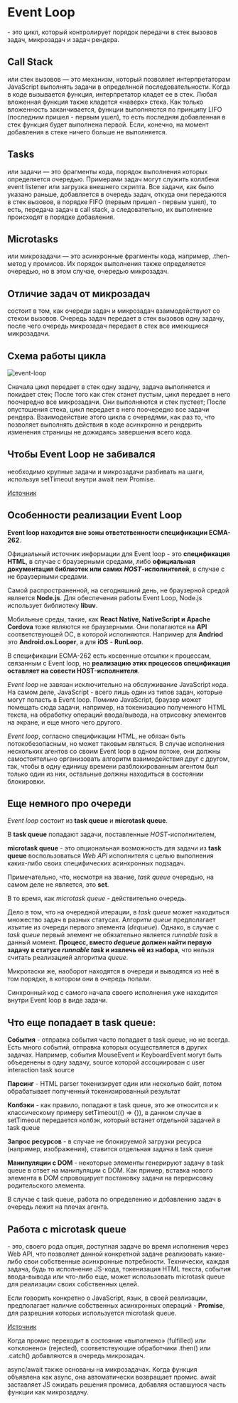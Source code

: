 # Event Loop

\- это цикл, который контролирует порядок передачи в стек вызовов задач, микрозадач и задач рендера.

## Call Stack

или стек вызовов — это механизм, который позволяет интерпретаторам JavaScript выполнять задачи в определнной последовательности. Когда в коде вызывается функция, интерпретатор кладет ее в стек. Любая вложенная функция также кладется «наверх» стека. Как только вложенность заканчивается, функции выполняются по принципу LIFO (последним пришел - первым ушел), то есть последняя добавленная в стек функция будет выполнена первой. Если, конечно, на момент добавления в стеке ничего больше не выполняется.

## Tasks

или задачи — это фрагменты кода, порядок выполнения которых определяется очередью. Примерами задач могут служить коллбеки event listener или загрузка внешнего скрипта. Все задачи, как было указано раньше, добавляется в очередь задач, откуда они передаются в стек вызовов, в порядке FIFO (первым пришел - первым ушел), то есть, передача задач в call stack, а следовательно, их выполнение происходят в порядке добавления.

## Microtasks

или микрозадачи — это асинхронные фрагменты кода, например, .then-метод у промисов. Их порядок выполнения также определяется очередью, но в этом случае, очередью микрозадач.

## Отличие задач от микрозадач

состоит в том, как очереди задач и микрозадач взаимодействуют со стеком вызовов. Очередь задач передает в стек вызовов одну задачу, после чего очередь микрозадач передает в стек все имеющиеся микрозадачи.

## Схема работы цикла

![event-loop](/conspectus/jpg/event-loop.jpg)

Сначала цикл передает в стек одну задачу, задача выполняется и покидает стек;
После того как стек станет пустым, цикл передает в него поочередно все микрозадачи. Они выполняются и стек пустеет;
После опустошения стека, цикл передает в него поочередно все задачи рендера.
Взаимодействие этого цикла с очередями, как раз то, что позволяет выполнять действия в коде асинхронно и рендерить изменения страницы не дожидаясь завершения всего кода.

## Чтобы Event Loop не забивался

необходимо крупные задачи и микрозадачи разбивать на шаги, используя setTimeout внутри await new Promise.

[Источник](https://worksolutions.ru/blog/event-loop-i-optimizacziya-prilozhenij-pri-pomoshhi-asinhronnogo-koda/)

## Особенности реализации Event Loop

**Event loop находится вне зоны ответственности спецификации ECMA-262**.

Официальный источник информации для Event loop - это **спецификация HTML**, в случае с браузерными средами, либо **официальная документация библиотек или самих _HOST_-исполнителей**, в случае с не браузерными средами.

Самой распространенной, на сегодняшний день, не браузерной средой является **Node.js**. Для обеспечения работы Event Loop, Node.js использует библиотеку **libuv**.

Мобильные среды, такие, как **React Native, NativeScript и Apache Cordova** тоже являются не браузерными. Они полагаются на **API** соответствующей ОС, в которой исполняются. Например для **Andriod** это **Android.os.Looper**, а для **iOS** - **RunLoop**.

В спецификации ECMA-262 есть косвенные отсылки к процессам, связанным с Event loop, но **реализацию этих процессов спецификация оставляет на совести HOST-исполнителя**.

_Event loop_ не завязан исключительно на обслуживание JavaScript кода. На самом деле, JavaScript - всего лишь один из типов задач, которые могут попасть в Event loop. Помимо JavaScript, браузер может помещать сюда задачи, например, на токенизацию полученного HTML текста, на обработку операций ввода/вывода, на отрисовку элементов на экране, и еще много чего другого.

_Event loop_, согласно спецификации HTML, не обязан быть потокобезопасным, но может таковым являться. В случае исполнения нескольких агентов со своим Event loop в одном потоке, они должны самостоятельно организовать алгоритм взаимодействия друг с другом, так, чтобы в одну единицу времени разблокированным агентом был только один из них, остальные должны находиться в состоянии блокировки.

## Еще немного про очереди

_Event loop_ состоит из **task queue** и **microtask queue**.

В **task queue** попадают задачи, поставленные _HOST_-исполнителем,

**microtask queue** - это опциональная возможность для задачи из **task queue** воспользоваться _Web API_ исполнителя с целью выполнения каких-либо своих специфических асинхронных подзадач.

Примечательно, что, несмотря на звание, _task queue_ очередью, на самом деле не является, это **set**.

В то время, как _microtask queue_ - действительно очередь.

Дело в том, что на очередной итерации, в _task queue_ может находиться множество задач в разных статусах. Алгоритм _queue_ предполагает изъятие из очереди первого элемента (_dequeue_). Однако, в случае с _task queue_ первый элемент не обязательно является _runnable task_ в данный момент. **Процесс, вместо _dequeue_ должен найти первую задачу в статусе _runnable task_ и извлечь её из набора**, что нельзя считать реализацией алгоритма _queue_.

Микротаски же, наоборот находятся в очереди и выводятся из неё в том порядке, в котором они в очередь попали.

Синхронный код с самого начала своего исполнения уже находится внутри Event loop в виде задачи.

## Что еще попадает в task queue:

**События** - отправка события часто попадает в task queue, но не всегда. Есть много событий, отправка которых осуществляется в других задачах. Например, события MouseEvent и KeyboardEvent могут быть объеденены в одну задачу, source которой ассоциирован с user interaction task source

**Парсинг** - HTML parser токенизирует один или несколько байт, потом обрабатывает полученный токенизированный результат

**Колбэки** - как правило, попадают в task queue, это же относится и к классическому примеру setTimeout(() => {}), в данном случае в setTimeout передается колбэк, который встанет отдельной задачей в task queue

**Запрос ресурсов** - в случае не блокируемой загрузки ресурса (например, изображения), ставится отдельная задача в task queue

**Манипуляции с DOM** - некоторые элементы генерируют задачу в task queue в ответ на манипуляции с DOM. Как пример, вставка нового элемента в DOM спровоцирует постановку задачи на перерисовку родительского элемента.

В случае с task queue, работа по определению и добавлению задач в очередь лежит на плечах агента.

## Работа c microtask queue

\- это, своего рода опция, доступная задаче во время исполнения через Web API, что позволяет данной конкретной задаче реализовать какие-либо свои собственные асинхронные потребности. Технически, каждая задача, будь то исполнение JS-кода, токенизация HTML текста, события ввода-вывода или что-либо еще, может использовать microtask queue для реализации своих собственных целей.

Если говорить конкретно о JavaScript, язык, в своей реализации, предполагает наличие собственных асинхронных операций - **Promise**, для разрешния которых используется microtask queue.

[Источник](https://habr.com/ru/articles/789572/)

Когда промис переходит в состояние «выполнено» (fulfilled) или «отклонено» (rejected), соответствующие обработчики .then() или .catch() добавляются в очередь микрозадач.

async/await также основаны на микрозадачах. Когда функция объявлена как async, она автоматически возвращает промис. await заставляет JS ожидать решения промиса, добавляя оставшуюся часть функции как микрозадачу.
